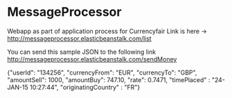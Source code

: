 # MessageProcessor
Webapp as part of application process for Currencyfair
Link is here -> http://messageprocessor.elasticbeanstalk.com/list

You can send this sample JSON to the following link http://messageprocessor.elasticbeanstalk.com/sendMoney

{"userId": "134256", "currencyFrom": "EUR", "currencyTo": "GBP", "amountSell": 1000, "amountBuy": 747.10, "rate": 0.7471, "timePlaced" : "24-JAN-15 10:27:44", "originatingCountry" : "FR"}


